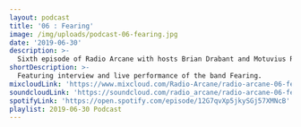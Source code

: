 ```yaml
---
layout: podcast
title: '06 : Fearing'
image: /img/uploads/podcast-06-fearing.jpg
date: '2019-06-30'
description: >-
  Sixth episode of Radio Arcane with hosts Brian Drabant and Motuvius Rex : Featuring interview and live performance of the band Fearing : Brian Cole of Funeral Party Records also hangs out for commentary after touring with Fearing from city to city and back home : Specialty segment 'Deep Cuts' with Sorrow Vomit : Crackin' some beers with Fearing fans and some of the Radio Arcane Crew : And quite a bit of awkward banter between the hosts to keep them from weeping and moaning their mortal gloom. Recorded and produced at the non-profit Art Sanctuary in Louisville, KY, Radio Arcane is a collective of Dark Music Specialists that host events, live music and dark arts entertainment.
shortDescription: >-
  Featuring interview and live performance of the band Fearing.
mixcloudLink: 'https://www.mixcloud.com/Radio-Arcane/radio-arcane-06-fearing'
soundcloudLink: 'https://soundcloud.com/radio_arcane/radio-arcane-06-fearing'
spotifyLink: 'https://open.spotify.com/episode/12G7qvXp5jkySGj57XMNcB'
playlist: 2019-06-30 Podcast
---
```

